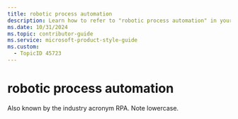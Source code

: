 ```yaml
---
title: robotic process automation
description: Learn how to refer to "robotic process automation" in your content.
ms.date: 10/31/2024
ms.topic: contributor-guide
ms.service: microsoft-product-style-guide
ms.custom:
  - TopicID 45723
---
```



# robotic process automation

Also known by the industry acronym RPA. Note lowercase.


